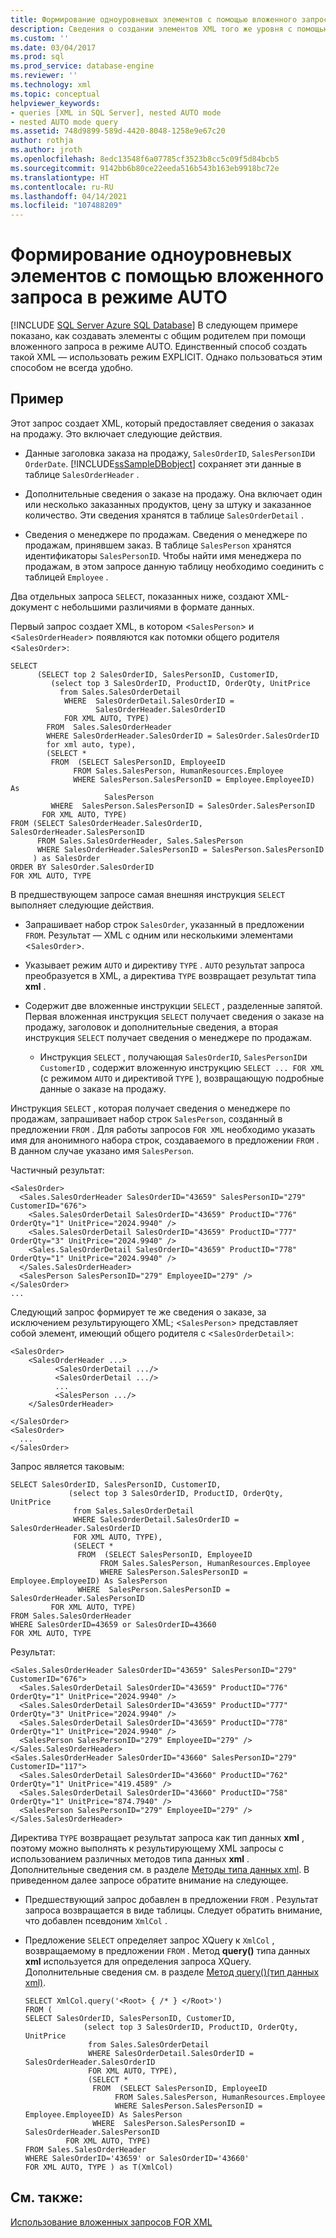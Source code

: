 ```yaml
---
title: Формирование одноуровневых элементов с помощью вложенного запроса в режиме AUTO | Документация Майкрософт
description: Сведения о создании элементов XML того же уровня с помощью вложенного запроса в режиме AUTO в качестве альтернативы использованию режима EXPLICIT.
ms.custom: ''
ms.date: 03/04/2017
ms.prod: sql
ms.prod_service: database-engine
ms.reviewer: ''
ms.technology: xml
ms.topic: conceptual
helpviewer_keywords:
- queries [XML in SQL Server], nested AUTO mode
- nested AUTO mode query
ms.assetid: 748d9899-589d-4420-8048-1258e9e67c20
author: rothja
ms.author: jroth
ms.openlocfilehash: 8edc13548f6a07785cf3523b8cc5c09f5d84bcb5
ms.sourcegitcommit: 9142bb6b80ce22eeda516b543b163eb9918bc72e
ms.translationtype: HT
ms.contentlocale: ru-RU
ms.lasthandoff: 04/14/2021
ms.locfileid: "107488209"
---
```

# <a name="generate-siblings-with-a-nested-auto-mode-query"></a>Формирование одноуровневых элементов с помощью вложенного запроса в режиме AUTO
[!INCLUDE [SQL Server Azure SQL Database](../../includes/applies-to-version/sql-asdb.md)]
  В следующем примере показано, как создавать элементы с общим родителем при помощи вложенного запроса в режиме AUTO. Единственный способ создать такой XML — использовать режим EXPLICIT. Однако пользоваться этим способом не всегда удобно.  
  
## <a name="example"></a>Пример  
 Этот запрос создает XML, который предоставляет сведения о заказах на продажу. Это включает следующие действия.  
  
-   Данные заголовка заказа на продажу, `SalesOrderID`, `SalesPersonID`и `OrderDate`. [!INCLUDE[ssSampleDBobject](../../includes/sssampledbobject-md.md)] сохраняет эти данные в таблице `SalesOrderHeader` .  
  
-   Дополнительные сведения о заказе на продажу. Она включает один или несколько заказанных продуктов, цену за штуку и заказанное количество. Эти сведения хранятся в таблице `SalesOrderDetail` .  
  
-   Сведения о менеджере по продажам. Сведения о менеджере по продажам, принявшем заказ. В таблице `SalesPerson` хранятся идентификаторы `SalesPersonID`. Чтобы найти имя менеджера по продажам, в этом запросе данную таблицу необходимо соединить с таблицей `Employee` .  
  
 Два отдельных запроса `SELECT`, показанных ниже, создают XML-документ с небольшими различиями в формате данных.  
  
 Первый запрос создает XML, в котором <`SalesPerson`> и <`SalesOrderHeader`> появляются как потомки общего родителя <`SalesOrder`>:  
  
```  
SELECT   
      (SELECT top 2 SalesOrderID, SalesPersonID, CustomerID,  
         (select top 3 SalesOrderID, ProductID, OrderQty, UnitPrice  
           from Sales.SalesOrderDetail  
            WHERE  SalesOrderDetail.SalesOrderID =   
                   SalesOrderHeader.SalesOrderID  
            FOR XML AUTO, TYPE)  
        FROM  Sales.SalesOrderHeader  
        WHERE SalesOrderHeader.SalesOrderID = SalesOrder.SalesOrderID  
        for xml auto, type),  
        (SELECT *   
         FROM  (SELECT SalesPersonID, EmployeeID  
              FROM Sales.SalesPerson, HumanResources.Employee  
              WHERE SalesPerson.SalesPersonID = Employee.EmployeeID) As   
                     SalesPerson  
         WHERE  SalesPerson.SalesPersonID = SalesOrder.SalesPersonID  
       FOR XML AUTO, TYPE)  
FROM (SELECT SalesOrderHeader.SalesOrderID, SalesOrderHeader.SalesPersonID  
      FROM Sales.SalesOrderHeader, Sales.SalesPerson  
      WHERE SalesOrderHeader.SalesPersonID = SalesPerson.SalesPersonID  
     ) as SalesOrder  
ORDER BY SalesOrder.SalesOrderID  
FOR XML AUTO, TYPE  
```  
  
 В предшествующем запросе самая внешняя инструкция `SELECT` выполняет следующие действия.  
  
-   Запрашивает набор строк `SalesOrder`, указанный в предложении `FROM`. Результат — XML с одним или несколькими элементами <`SalesOrder`>.  
  
-   Указывает режим `AUTO` и директиву `TYPE` . `AUTO` результат запроса преобразуется в XML, а директива `TYPE` возвращает результат типа **xml** .  
  
-   Содержит две вложенные инструкции `SELECT` , разделенные запятой. Первая вложенная инструкция `SELECT` получает сведения о заказе на продажу, заголовок и дополнительные сведения, а вторая инструкция `SELECT` получает сведения о менеджере по продажам.  
  
    -   Инструкция `SELECT` , получающая `SalesOrderID`, `SalesPersonID`и `CustomerID` , содержит вложенную инструкцию `SELECT ... FOR XML` (с режимом `AUTO` и директивой `TYPE` ), возвращающую подробные данные о заказе на продажу.  
  
 Инструкция `SELECT` , которая получает сведения о менеджере по продажам, запрашивает набор строк `SalesPerson`, созданный в предложении `FROM` . Для работы запросов `FOR XML` необходимо указать имя для анонимного набора строк, создаваемого в предложении `FROM` . В данном случае указано имя `SalesPerson`.  
  
 Частичный результат:  
  
```  
<SalesOrder>  
  <Sales.SalesOrderHeader SalesOrderID="43659" SalesPersonID="279" CustomerID="676">  
    <Sales.SalesOrderDetail SalesOrderID="43659" ProductID="776" OrderQty="1" UnitPrice="2024.9940" />  
    <Sales.SalesOrderDetail SalesOrderID="43659" ProductID="777" OrderQty="3" UnitPrice="2024.9940" />  
    <Sales.SalesOrderDetail SalesOrderID="43659" ProductID="778" OrderQty="1" UnitPrice="2024.9940" />  
  </Sales.SalesOrderHeader>  
  <SalesPerson SalesPersonID="279" EmployeeID="279" />  
</SalesOrder>  
...  
```  
  
 Следующий запрос формирует те же сведения о заказе, за исключением результирующего XML; <`SalesPerson`> представляет собой элемент, имеющий общего родителя с <`SalesOrderDetail`>:  
  
```  
<SalesOrder>  
    <SalesOrderHeader ...>  
          <SalesOrderDetail .../>  
          <SalesOrderDetail .../>  
          ...  
          <SalesPerson .../>  
    </SalesOrderHeader>  
  
</SalesOrder>  
<SalesOrder>  
  ...  
</SalesOrder>  
```  
  
 Запрос является таковым:  
  
```  
SELECT SalesOrderID, SalesPersonID, CustomerID,  
             (select top 3 SalesOrderID, ProductID, OrderQty, UnitPrice  
              from Sales.SalesOrderDetail  
              WHERE SalesOrderDetail.SalesOrderID = SalesOrderHeader.SalesOrderID  
              FOR XML AUTO, TYPE),  
              (SELECT *   
               FROM  (SELECT SalesPersonID, EmployeeID  
                    FROM Sales.SalesPerson, HumanResources.Employee  
                    WHERE SalesPerson.SalesPersonID = Employee.EmployeeID) As SalesPerson  
               WHERE  SalesPerson.SalesPersonID = SalesOrderHeader.SalesPersonID  
         FOR XML AUTO, TYPE)  
FROM Sales.SalesOrderHeader  
WHERE SalesOrderID=43659 or SalesOrderID=43660  
FOR XML AUTO, TYPE  
```  
  
 Результат:  
  
```  
<Sales.SalesOrderHeader SalesOrderID="43659" SalesPersonID="279" CustomerID="676">  
  <Sales.SalesOrderDetail SalesOrderID="43659" ProductID="776" OrderQty="1" UnitPrice="2024.9940" />  
  <Sales.SalesOrderDetail SalesOrderID="43659" ProductID="777" OrderQty="3" UnitPrice="2024.9940" />  
  <Sales.SalesOrderDetail SalesOrderID="43659" ProductID="778" OrderQty="1" UnitPrice="2024.9940" />  
  <SalesPerson SalesPersonID="279" EmployeeID="279" />  
</Sales.SalesOrderHeader>  
<Sales.SalesOrderHeader SalesOrderID="43660" SalesPersonID="279" CustomerID="117">  
  <Sales.SalesOrderDetail SalesOrderID="43660" ProductID="762" OrderQty="1" UnitPrice="419.4589" />  
  <Sales.SalesOrderDetail SalesOrderID="43660" ProductID="758" OrderQty="1" UnitPrice="874.7940" />  
  <SalesPerson SalesPersonID="279" EmployeeID="279" />  
</Sales.SalesOrderHeader>  
```  
  
 Директива `TYPE` возвращает результат запроса как тип данных **xml** , поэтому можно выполнять к результирующему XML запросы с использованием различных методов типа данных **xml** . Дополнительные сведения см. в разделе [Методы типа данных xml](../../t-sql/xml/xml-data-type-methods.md). В приведенном далее запросе обратите внимание на следующее.  
  
-   Предшествующий запрос добавлен в предложении `FROM` . Результат запроса возвращается в виде таблицы. Следует обратить внимание, что добавлен псевдоним `XmlCol` .  
  
-   Предложение `SELECT` определяет запрос XQuery к `XmlCol` , возвращаемому в предложении `FROM` . Метод **query()** типа данных **xml** используется для определения запроса XQuery. Дополнительные сведения см. в разделе [Метод query&#40;&#41;&#40;тип данных xml&#41;](../../t-sql/xml/query-method-xml-data-type.md).  
  
    ```  
    SELECT XmlCol.query('<Root> { /* } </Root>')  
    FROM (  
    SELECT SalesOrderID, SalesPersonID, CustomerID,  
                 (select top 3 SalesOrderID, ProductID, OrderQty, UnitPrice  
                  from Sales.SalesOrderDetail  
                  WHERE SalesOrderDetail.SalesOrderID = SalesOrderHeader.SalesOrderID  
                  FOR XML AUTO, TYPE),  
                  (SELECT *   
                   FROM  (SELECT SalesPersonID, EmployeeID  
                        FROM Sales.SalesPerson, HumanResources.Employee  
                        WHERE SalesPerson.SalesPersonID = Employee.EmployeeID) As SalesPerson  
                   WHERE  SalesPerson.SalesPersonID = SalesOrderHeader.SalesPersonID  
             FOR XML AUTO, TYPE)  
    FROM Sales.SalesOrderHeader  
    WHERE SalesOrderID='43659' or SalesOrderID='43660'  
    FOR XML AUTO, TYPE ) as T(XmlCol)  
    ```  
  
## <a name="see-also"></a>См. также:  
 [Использование вложенных запросов FOR XML](../../relational-databases/xml/use-nested-for-xml-queries.md)  
  
  
